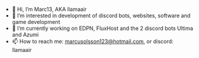 - 👋 Hi, I’m Marc13, AKA llamaair
- 👀 I’m interested in development of discord bots, websites, software and game development
- 🌱 I’m currently working on EDPN, FluxHost and the 2 discord bots Ultima and Azumi
- 📫 How to reach me: marcusolsson123@hotmail.com, or discord: llamaair

